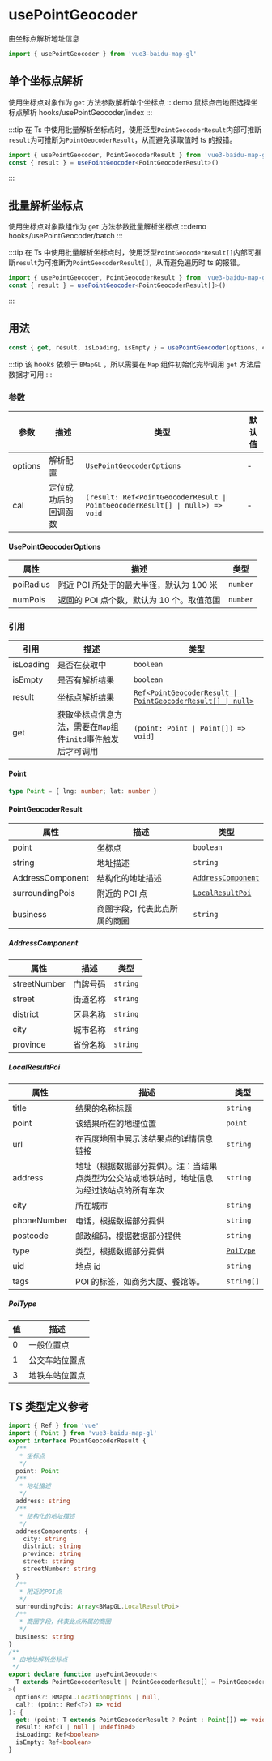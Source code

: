 # usePointGeocoder <Badge type="tip" text="^0.0.39" />

由坐标点解析地址信息

```ts
import { usePointGeocoder } from 'vue3-baidu-map-gl'
```

## 单个坐标点解析

使用坐标点对象作为 `get` 方法参数解析单个坐标点
:::demo 鼠标点击地图选择坐标点解析
hooks/usePointGeocoder/index
:::

:::tip
在 Ts 中使用批量解析坐标点时，使用泛型`PointGeocoderResult`内部可推断`result`为可推断为`PointGeocoderResult`，从而避免读取值时 ts 的报错。

```ts
import { usePointGeocoder, PointGeocoderResult } from 'vue3-baidu-map-gl'
const { result } = usePointGeocoder<PointGeocoderResult>()
```

:::

## 批量解析坐标点

使用坐标点对象数组作为 `get` 方法参数批量解析坐标点
:::demo
hooks/usePointGeocoder/batch
:::

:::tip
在 Ts 中使用批量解析坐标点时，使用泛型`PointGeocoderResult[]`内部可推断`result`为可推断为`PointGeocoderResult[]`，从而避免遍历时 ts 的报错。

```ts
import { usePointGeocoder, PointGeocoderResult } from 'vue3-baidu-map-gl'
const { result } = usePointGeocoder<PointGeocoderResult[]>()
```

:::

## 用法

```ts
const { get, result, isLoading, isEmpty } = usePointGeocoder(options, cal)
```

:::tip
该 hooks 依赖于 `BMapGL` ，所以需要在 `Map` 组件初始化完毕调用 `get` 方法后数据才可用
:::

### 参数

| 参数    | 描述                 | 类型                                                                          | 默认值 |
| ------- | -------------------- | ----------------------------------------------------------------------------- | ------ |
| options | 解析配置             | [`UsePointGeocoderOptions`](#usepointgeocoderoptions)                         | -      |
| cal     | 定位成功后的回调函数 | `(result: Ref<PointGeocoderResult \| PointGeocoderResult[] \| null>) => void` | -      |

#### UsePointGeocoderOptions

| 属性      | 描述                                      | 类型     |
| --------- | ----------------------------------------- | -------- |
| poiRadius | 附近 POI 所处于的最大半径，默认为 100 米  | `number` |
| numPois   | 返回的 POI 点个数，默认为 10 个。取值范围 | `number` |

### 引用

| 引用      | 描述                                                         | 类型                                                                                |
| --------- | ------------------------------------------------------------ | ----------------------------------------------------------------------------------- |
| isLoading | 是否在获取中                                                 | `boolean`                                                                           |
| isEmpty   | 是否有解析结果                                               | `boolean`                                                                           |
| result    | 坐标点解析结果                                               | [`Ref<PointGeocoderResult \| PointGeocoderResult[] \| null>`](#pointgeocoderresult) |
| get       | 获取坐标点信息方法，需要在`Map`组件`initd`事件触发后才可调用 | `(point: Point \| Point[]) => void]`                                                |

#### Point

```ts
type Point = { lng: number; lat: number }
```

#### PointGeocoderResult

| 属性             | 描述                         | 类型                                    |
| ---------------- | ---------------------------- | --------------------------------------- |
| point            | 坐标点                       | `boolean`                               |
| string           | 地址描述                     | `string`                                |
| AddressComponent | 结构化的地址描述             | [`AddressComponent`](#AddressComponent) |
| surroundingPois  | 附近的 POI 点                | [`LocalResultPoi`](#localresultpoi)     |
| business         | 商圈字段，代表此点所属的商圈 | `string`                                |

##### AddressComponent

| 属性         | 描述     | 类型     |
| ------------ | -------- | -------- |
| streetNumber | 门牌号码 | `string` |
| street       | 街道名称 | `string` |
| district     | 区县名称 | `string` |
| city         | 城市名称 | `string` |
| province     | 省份名称 | `string` |

##### LocalResultPoi

| 属性        | 描述                                                                                         | 类型                  |
| ----------- | -------------------------------------------------------------------------------------------- | --------------------- |
| title       | 结果的名称标题                                                                               | `string`              |
| point       | 该结果所在的地理位置                                                                         | `point`               |
| url         | 在百度地图中展示该结果点的详情信息链接                                                       | `string`              |
| address     | 地址（根据数据部分提供）。注：当结果点类型为公交站或地铁站时，地址信息为经过该站点的所有车次 | `string`              |
| city        | 所在城市                                                                                     | `string`              |
| phoneNumber | 电话，根据数据部分提供                                                                       | `string`              |
| postcode    | 邮政编码，根据数据部分提供                                                                   | `string`              |
| type        | 类型，根据数据部分提供                                                                       | [`PoiType`](#poitype) |
| uid         | 地点 id                                                                                      | `string`              |
| tags        | POI 的标签，如商务大厦、餐馆等。                                                             | `string[]`            |

##### PoiType

| 值  | 描述           |
| --- | -------------- |
| 0   | 一般位置点     |
| 1   | 公交车站位置点 |
| 3   | 地铁车站位置点 |

## TS 类型定义参考

```ts
import { Ref } from 'vue'
import { Point } from 'vue3-baidu-map-gl'
export interface PointGeocoderResult {
  /**
   * 坐标点
   */
  point: Point
  /**
   * 地址描述
   */
  address: string
  /**
   * 结构化的地址描述
   */
  addressComponents: {
    city: string
    district: string
    province: string
    street: string
    streetNumber: string
  }
  /**
   * 附近的POI点
   */
  surroundingPois: Array<BMapGL.LocalResultPoi>
  /**
   * 商圈字段，代表此点所属的商圈
   */
  business: string
}
/**
 * 由地址解析坐标点
 */
export declare function usePointGeocoder<
  T extends PointGeocoderResult | PointGeocoderResult[] = PointGeocoderResult | PointGeocoderResult[]
>(
  options?: BMapGL.LocationOptions | null,
  cal?: (point: Ref<T>) => void
): {
  get: (point: T extends PointGeocoderResult ? Point : Point[]) => void
  result: Ref<T | null | undefined>
  isLoading: Ref<boolean>
  isEmpty: Ref<boolean>
}
```
